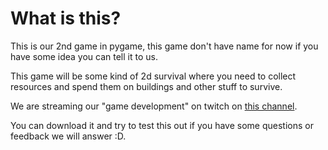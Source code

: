 # What is this?
This is our 2nd game in pygame, this game don't have name for now if you have some idea you can tell it to us. 

This game will be some kind of 2d survival where you need to collect resources and spend them on buildings and other stuff to survive.

We are streaming our "game development" on twitch on [this channel](https://www.twitch.tv/escanor______).

You can download it and try to test this out if you have some questions or feedback we will answer :D.
